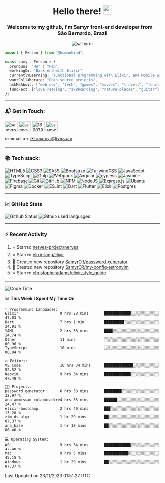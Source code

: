 <h1 align="center">Hello there! <img src="https://raw.githubusercontent.com/iampavangandhi/iampavangandhi/master/gifs/Hi.gif" width="30px"></h1>
<h3 align="center">Welcome to my github, i'm Samyr front-end developer from  <img src="https://cdn-icons-png.flaticon.com/512/197/197386.png" width="13"/>  <b>São Bernardo, Brazil</b></h3>

<p align="center"> <img src="https://komarev.com/ghpvc/?username=samyror&label=Profile%20views&color=0e75b6&style=flat" alt="samyror" /> </p>

```typescript
import { Person } from "@humankind";

const samyr: Person = {
  pronouns: "He" | "Him",
  workingOn: "Back-end with Elixir",
  currentlyLearning: "Functional programming with Elixir, and Mobile with Flutter",
  wantCollaborate: "Open source projects",
  askMeAbout: ["web dev", "tech", "games", "movies", "travels", "functional programming", "mobile"],
  funcFact: ["love reading", "sk8boarding", "nature places", "guitar"],
};
```

---

### 📬 Get in Touch:

<p align="left">
<a href="https://codepen.io/samyror" target="blank"><img align="center" src="https://cdn.jsdelivr.net/gh/devicons/devicon/icons/codepen/codepen-plain.svg" alt="samyror" height="32" width="40" /></a>
<a href="https://linkedin.com/in/samyr-ribeiro-82a720145" target="blank"><img align="center" src="https://cdn.jsdelivr.net/gh/devicons/devicon/icons/linkedin/linkedin-plain.svg" alt="samyr-ribeiro-82a720145" height="32" width="40" /></a>
<a href="https://pt.stackoverflow.com/users/189079" target="blank"><img align="center"  src="https://cdn.jsdelivr.net/npm/simple-icons@v5/icons/stackoverflow.svg" alt="189079" height="32" width="40" /></a>
<a href="https://www.hackerrank.com/saamyr" target="blank"><img align="center" src="https://cdn.jsdelivr.net/npm/simple-icons@v5/icons/hackerrank.svg" alt="saamyr" height="32" width="40" /></a>
</p>

or email me [✉️ saamyr@live.com](mailto:saamyr@live.com)

---

### 📚 Tech stack:

![HTML5](https://img.shields.io/badge/html5-%23E34F26.svg?style=for-the-badge&logo=html5&logoColor=white)
![CSS3](https://img.shields.io/badge/css3-%231572B6.svg?style=for-the-badge&logo=css3&logoColor=white)
![SASS](https://img.shields.io/badge/SASS-hotpink.svg?style=for-the-badge&logo=SASS&logoColor=white)
![Bootstrap](https://img.shields.io/badge/bootstrap-%23563D7C.svg?style=for-the-badge&logo=bootstrap&logoColor=white)
![TailwindCSS](https://img.shields.io/badge/tailwindcss-%2338B2AC.svg?style=for-the-badge&logo=tailwind-css&logoColor=white)
![JavaScript](https://img.shields.io/badge/javascript-%23323330.svg?style=for-the-badge&logo=javascript&logoColor=%23F7DF1E)
![TypeScript](https://img.shields.io/badge/typescript-%23007ACC.svg?style=for-the-badge&logo=typescript&logoColor=white)
![Gulp](https://img.shields.io/badge/GULP-%23CF4647.svg?style=for-the-badge&logo=gulp&logoColor=white)
![Webpack](https://img.shields.io/badge/webpack-%238DD6F9.svg?style=for-the-badge&logo=webpack&logoColor=black)
![Angular](https://img.shields.io/badge/angular-%23DD0031.svg?style=for-the-badge&logo=angular&logoColor=white)
![cypress](https://img.shields.io/badge/-cypress-%23E5E5E5?style=for-the-badge&logo=cypress&logoColor=058a5e)
![Jasmine](https://img.shields.io/badge/-Jasmine-%238A4182?style=for-the-badge&logo=Jasmine&logoColor=white)
![Firebase](https://img.shields.io/badge/firebase-%23039BE5.svg?style=for-the-badge&logo=firebase)
![Git](https://img.shields.io/badge/git-%23F05033.svg?style=for-the-badge&logo=git&logoColor=white)
![GitHub](https://img.shields.io/badge/github-%23121011.svg?style=for-the-badge&logo=github&logoColor=white)
![NPM](https://img.shields.io/badge/NPM-%23000000.svg?style=for-the-badge&logo=npm&logoColor=white)
![NodeJS](https://img.shields.io/badge/node.js-6DA55F?style=for-the-badge&logo=node.js&logoColor=white)
![Express.js](https://img.shields.io/badge/express.js-%23404d59.svg?style=for-the-badge&logo=express&logoColor=%2361DAFB)
![Ubuntu](https://img.shields.io/badge/Ubuntu-E95420?style=for-the-badge&logo=ubuntu&logoColor=white)
![Figma](https://img.shields.io/badge/figma-%23F24E1E.svg?style=for-the-badge&logo=figma&logoColor=white)
![Docker](https://img.shields.io/badge/docker-%230db7ed.svg?style=for-the-badge&logo=docker&logoColor=white)
![ESLint](https://img.shields.io/badge/ESLint-4B3263?style=for-the-badge&logo=eslint&logoColor=white)
![Dart](https://img.shields.io/badge/dart-%230175C2.svg?style=for-the-badge&logo=dart&logoColor=white)
![Flutter](https://img.shields.io/badge/Flutter-%2302569B.svg?style=for-the-badge&logo=Flutter&logoColor=white)
![Elixir](https://img.shields.io/badge/elixir-%234B275F.svg?style=for-the-badge&logo=elixir&logoColor=white)
![Postgres](https://img.shields.io/badge/postgres-%23316192.svg?style=for-the-badge&logo=postgresql&logoColor=white)

---

### 📈 GitHub Stats

![Github Status](https://github-readme-stats.vercel.app/api?username=SamyrOR&show_icons=true&bg_color=FFF&title_color=b80f0a&text_color=000&icon_color=b80f0a&border_color=a9a9a9&line_height=20)
![Github used languages](https://github-readme-stats.vercel.app/api/top-langs?username=samyror&show_icons=true&locale=en&layout=compact&bg_color=FFF&title_color=b80f0a&text_color=000&icon_color=b80f0a&border_color=a9a9a9)

---

### ⚡ Recent Activity

<!--RECENT_ACTIVITY:start-->
1. ⭐ Starred [nerves-project/nerves](https://github.com/nerves-project/nerves)
2. ⭐ Starred [elixir-lang/elixir](https://github.com/elixir-lang/elixir)
3. 📔 Created new repository [SamyrOR/password-generator](https://github.com/SamyrOR/password-generator)
4. 📔 Created new repository [SamyrOR/my-config-astronvim](https://github.com/SamyrOR/my-config-astronvim)
5. ⭐ Starred [christopheradams/elixir_style_guide](https://github.com/christopheradams/elixir_style_guide)
<!--RECENT_ACTIVITY:end-->

---

<!--START_SECTION:waka-->
![Code Time](http://img.shields.io/badge/Code%20Time-1%2C814%20hrs%2036%20mins-blue)

📊 **This Week I Spent My Time On** 

```text
💬 Programming Languages: 
Elixir                   9 hrs 28 mins       ████████████░░░░░░░░░░░░░   47.03 % 
Dart                     7 hrs 1 min         █████████░░░░░░░░░░░░░░░░   34.91 % 
YAML                     2 hrs 58 mins       ████░░░░░░░░░░░░░░░░░░░░░   14.74 % 
Other                    11 mins             ░░░░░░░░░░░░░░░░░░░░░░░░░   00.96 % 
TypeScript               10 mins             ░░░░░░░░░░░░░░░░░░░░░░░░░   00.84 % 

🔥 Editors: 
VS Code                  10 hrs 34 mins      █████████████░░░░░░░░░░░░   52.52 % 
Neovim                   9 hrs 34 mins       ████████████░░░░░░░░░░░░░   47.48 % 

🐱‍💻 Projects: 
password_generator       6 hrs 38 mins       ████████░░░░░░░░░░░░░░░░░   32.97 % 
ana_admissao_colaboradore4 hrs 55 mins       ██████░░░░░░░░░░░░░░░░░░░   24.47 % 
elixir-bootcamp          2 hrs 40 mins       ███░░░░░░░░░░░░░░░░░░░░░░   13.28 % 
ztm-ds-algo              1 hr 29 mins        ██░░░░░░░░░░░░░░░░░░░░░░░   07.37 % 
ana_base                 1 hr 18 mins        ██░░░░░░░░░░░░░░░░░░░░░░░   06.46 % 

💻 Operating System: 
WSL                      9 hrs 34 mins       ████████████░░░░░░░░░░░░░   47.48 % 
Mac                      9 hrs 5 mins        ███████████░░░░░░░░░░░░░░   45.15 % 
Windows                  1 hr 29 mins        ██░░░░░░░░░░░░░░░░░░░░░░░   07.37 % 
```


 Last Updated on 23/11/2023 01:51:27 UTC
<!--END_SECTION:waka-->
